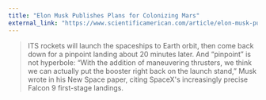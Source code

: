 ```yaml
---
title: "Elon Musk Publishes Plans for Colonizing Mars"
external_link: "https://www.scientificamerican.com/article/elon-musk-publishes-plans-for-colonizing-mars/?WT.mc_id=SA_TW_SPC_NEWS&sf89238010=1"
---
```

> ITS rockets will launch the spaceships to Earth orbit, then come back down for a pinpoint landing about 20 minutes later. And “pinpoint” is not hyperbole: “With the addition of maneuvering thrusters, we think we can actually put the booster right back on the launch stand,” Musk wrote in his New Space paper, citing SpaceX's increasingly precise Falcon 9 first-stage landings.

